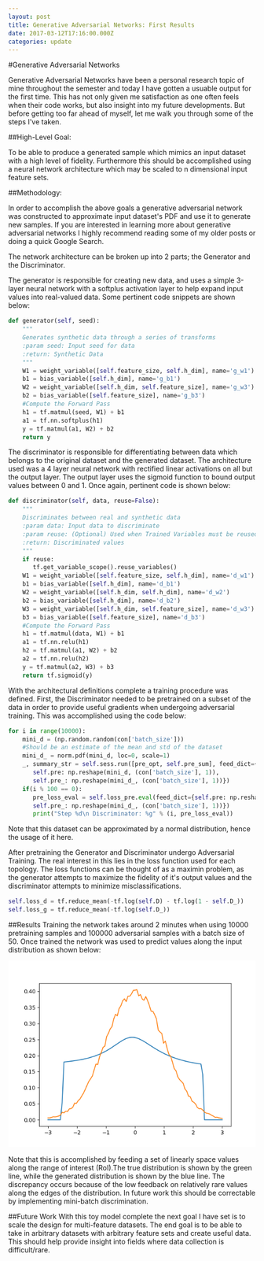 ```yaml
---
layout: post
title: Generative Adversarial Networks: First Results
date: 2017-03-12T17:16:00.000Z
categories: update
---
```


#Generative Adversarial Networks

Generative Adversarial Networks have been a personal research topic of mine
throughout the semester and today I have gotten a usuable output for the first
time. This has not only given me satisfaction as one often feels when their 
code works, but also insight into my future developments. But before getting
too far ahead of myself, let me walk you through some of the steps I've taken.

##High-Level Goal:

To be able to produce a generated sample which mimics an input dataset with a 
high level of fidelity. Furthermore this should be accomplished using a 
neural network architecture which may be scaled to n dimensional input 
feature sets.

##Methodology:

In order to accomplish the above goals a generative adversarial network was 
constructed to approximate input dataset's PDF and use it to generate new 
samples. If you are interested in learning more about generative adversarial
networks I highly recommend reading some of my older posts or doing a quick
Google Search.

The network architecture can be broken up into 2 parts; the Generator and the
Discriminator. 

The generator is responsible for creating new data, and uses a 
simple 3-layer neural network with a softplus activation layer to help expand
input values into real-valued data. Some pertinent code snippets are shown below:

```python
def generator(self, seed):
    """
    Generates synthetic data through a series of transforms
    :param seed: Input seed for data
    :return: Synthetic Data
    """
    W1 = weight_variable([self.feature_size, self.h_dim], name='g_w1')
    b1 = bias_variable([self.h_dim], name='g_b1')
    W2 = weight_variable([self.h_dim, self.feature_size], name='g_w3')
    b2 = bias_variable([self.feature_size], name='g_b3')
    #Compute the Forward Pass
    h1 = tf.matmul(seed, W1) + b1
    a1 = tf.nn.softplus(h1)
    y = tf.matmul(a1, W2) + b2
    return y

```

The discriminator is responsible for differentiating between data which belongs
to the original dataset and the generated dataset. The architecture used was a 
4 layer neural network with rectified linear activations on all but the output
layer. The output layer uses the sigmoid function to bound output values 
between 0 and 1. Once again, pertinent code is shown below:

```python
def discriminator(self, data, reuse=False):
    """
    Discriminates between real and synthetic data
    :param data: Input data to discriminate
    :param reuse: (Optional) Used when Trained Variables must be reused
    :return: Discriminated values
    """
    if reuse:
       tf.get_variable_scope().reuse_variables()
    W1 = weight_variable([self.feature_size, self.h_dim], name='d_w1')
    b1 = bias_variable([self.h_dim], name='d_b1')
    W2 = weight_variable([self.h_dim, self.h_dim], name='d_w2')
    b2 = bias_variable([self.h_dim], name='d_b2')
    W3 = weight_variable([self.h_dim, self.feature_size], name='d_w3')
    b3 = bias_variable([self.feature_size], name='d_b3')
    #Compute the Forward Pass
    h1 = tf.matmul(data, W1) + b1
    a1 = tf.nn.relu(h1)
    h2 = tf.matmul(a1, W2) + b2
    a2 = tf.nn.relu(h2)
    y = tf.matmul(a2, W3) + b3
    return tf.sigmoid(y)

```

With the architectural definitions complete a training procedure was defined.
First, the Discriminator needed to be pretrained on a subset of the data in 
order to provide useful gradients when undergoing adversarial training. This
was accomplished using the code below:

```python
for i in range(10000):
    mini_d = (np.random.random(con['batch_size']))
    #Should be an estimate of the mean and std of the dataset
    mini_d_ = norm.pdf(mini_d, loc=0, scale=1)
    _, summary_str = self.sess.run([pre_opt, self.pre_sum], feed_dict={
       self.pre: np.reshape(mini_d, (con['batch_size'], 1)),
       self.pre_: np.reshape(mini_d_, (con['batch_size'], 1))})
    if(i % 100 == 0):
       pre_loss_eval = self.loss_pre.eval(feed_dict={self.pre: np.reshape(mini_d, (con['batch_size'], 1)),
       self.pre_: np.reshape(mini_d_, (con['batch_size'], 1))})
       print("Step %d\n Discriminator: %g" % (i, pre_loss_eval))

```

Note that this dataset can be approximated by a normal distribution, hence the
usage of it here.

After pretraining the Generator and Discriminator undergo Adversarial Training.
The real interest in this lies in the loss function used for each topology. 
The loss functions can be thought of as a maximin problem, as the generator
attempts to maximize the fidelity of it's output values and the discriminator
attempts to minimize misclassifications.

```python
self.loss_d = tf.reduce_mean(-tf.log(self.D) - tf.log(1 - self.D_))
self.loss_g = tf.reduce_mean(-tf.log(self.D_))

```

##Results
Training the network takes around 2 minutes when using 10000 pretraining samples
and 100000 adversarial samples with a batch size of 50. Once trained the network
was used to predict values along the input distribution as shown below:

<img src="/images/fulls/03.png" class="fit image">

Note that this is accomplished by feeding a set of linearly space values along
the range of interest (RoI).The true distribution is shown by the green line, 
while the generated distribution is shown by the blue line. The discrepancy 
occurs because of the low feedback on relatively rare values along the edges of
the distribution. In future work this should be correctable by implementing
mini-batch discrimination.

##Future Work
With this toy model complete the next goal I have set is to scale the design
for multi-feature datasets. The end goal is to be able to take in arbitrary
datasets with arbitrary feature sets and create useful data. This should help 
provide insight into fields where data collection is difficult/rare.

